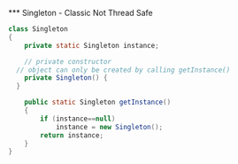 *** Singleton - Classic Not Thread Safe
```java
class Singleton 
{ 
	private static Singleton instance; 

	// private constructor
  // object can only be created by calling getInstance()
	private Singleton() {
  } 

	public static Singleton getInstance() 
	{ 
		if (instance==null) 
			instance = new Singleton(); 
		return instance; 
	} 
}
```
